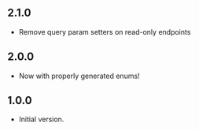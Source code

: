 ## 2.1.0

- Remove query param setters on read-only endpoints
## 2.0.0

- Now with properly generated enums!

## 1.0.0

- Initial version.
